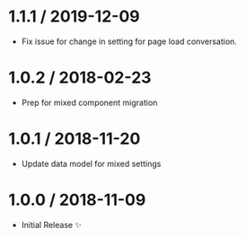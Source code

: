 1.1.1 / 2019-12-09
==================

  * Fix issue for change in setting for page load conversation.

1.0.2 / 2018-02-23
==================

  * Prep for mixed component migration

1.0.1 / 2018-11-20
==================

  * Update data model for mixed settings

1.0.0 / 2018-11-09
==================

  * Initial Release :sparkles:
